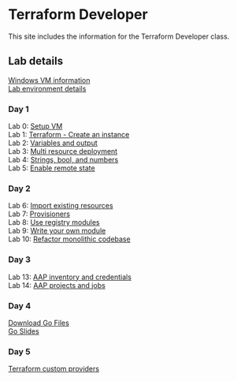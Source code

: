 # Terraform Developer

This site includes the information for the Terraform Developer class.



## Lab details 
[Windows VM information](VM_access.md)  
[Lab environment details](https://docs.google.com/spreadsheets/d/1gTV6btPeIyyXylRkDn2_LNbWkf9BGU6wsi5eIb-ynLY/edit?gid=2103659978#gid=2103659978)

### Day 1   
Lab 0: [Setup VM](labs/setup.md)   
Lab 1: [Terraform - Create an instance](labs/tf-first-instance)    
Lab 2: [Variables and output](labs/tf-variables-and-output)   
Lab 3: [Multi resource deployment](labs/tf-more-variables)   
Lab 4: [Strings, bool, and numbers](labs/tf-even-more-variables)   
Lab 5: [Enable remote state](labs/tf-remote-state)   

### Day 2
Lab 6: [Import existing resources](labs/tf-import)  
Lab 7: [Provisioners](labs/tf-provisioner)  
Lab 8: [Use registry modules](labs/tf-module)  
Lab 9: [Write your own module](labs/tf-write-module)  
Lab 10: [Refactor monolithic codebase](labs/tf-refactor)  

### Day 3
Lab 13: [AAP inventory and credentials](labs/aap-inventory-creds-ad-hoc/)  
Lab 14: [AAP projects and jobs](labs/aap-projects-templates-jobs/)  

### Day 4
[Download Go Files](go_foundation_files.zip)  
[Go Slides](go_slides.pdf)  


### Day 5 
[Terraform custom providers](https://github.com/jruels/tf-dev/tree/main/labs/tf-custom-providers)
